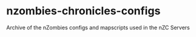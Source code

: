 # nzombies-chronicles-configs
Archive of the nZombies configs and mapscripts used in the nZC Servers
